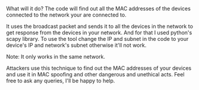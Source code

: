 What will it do?
The code will find out all the MAC addresses of the devices connected to the network your are connected to.

It uses the broadcast packet and sends it to all the devices in the network to get response from the devices in your network.
And for that I used python's scapy library.
To use the tool change the IP and subnet in the code to your device's IP and network's subnet otherwise it'll not work.

Note: It only works in the same network.

Attackers use this technique to find out the MAC addresses of your devices and use it in MAC spoofing and other dangerous and unethical acts.
Feel free to ask any queries, I'll be happy to help.
